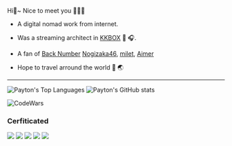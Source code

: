 Hi👋~ Nice to meet you 🙋🏼‍♂️

- A digital nomad work from internet.

- Was a streaming architect in [KKBOX](https://kkcompany.com) 📡 🎧.

- A fan of [Back Number](https://backnumber.info) [Nogizaka46](https://www.nogizaka46.com/), [milet](https://www.milet.jp/), [Aimer](https://www.aimer-web.jp/)

- Hope to travel arround the world 🛫 🌏

---

![Payton's Top Languages](https://github-readme-stats.vercel.app/api/top-langs?username=payt0nc&show_icons=true&theme=chartreuse-dark) ![Payton's GitHub stats](https://github-readme-stats.vercel.app/api?username=payt0nc&show_icons=true&theme=chartreuse-dark)

![CodeWars](https://www.codewars.com/users/payt0nc/badges/large)

### Cerfiticated 
[![](https://images.credly.com/size/110x110/images/f0d3fbb9-bfa7-4017-9989-7bde8eaf42b1/image.png)](https://www.credly.com/earner/earned/badge/711467ec-754f-4b6a-a86f-9b9bcbfca72c) [![](https://images.credly.com/size/110x110/images/b9feab85-1a43-4f6c-99a5-631b88d5461b/image.png)](https://www.credly.com/badges/a0a808ec-6d95-4eb5-9592-17b1d06d4a76/public_url) [![](https://images.credly.com/size/110x110/images/0e284c3f-5164-4b21-8660-0d84737941bc/image.png)](https://www.credly.com/badges/e46a81a5-93fe-42bc-84a9-64c8dfc1fb6b/public_url) [![](https://images.credly.com/size/110x110/images/2d84e428-9078-49b6-a804-13c15383d0de/image.png)](https://www.credly.com/badges/ae904399-0e01-4813-9401-a672ecbbe7c2/public_url) [![](https://images.credly.com/size/110x110/images/99289602-861e-4929-8277-773e63a2fa6f/image.png)](https://www.credly.com/badges/258775ec-e6aa-4b45-b9a6-35f769fa3ca1/public_url)


